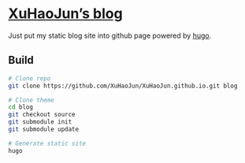 # [XuHaoJun’s blog](http://xuhaojun.github.io/)
Just put my static blog site into github page powered by [hugo](https://github.com/spf13/hugo).

## Build
``` sh
# Clone repo
git clone https://github.com/XuHaoJun/XuHaoJun.github.io.git blog

# Clone theme
cd blog
git checkout source
git submodule init
git submodule update

# Generate static site
hugo
```
